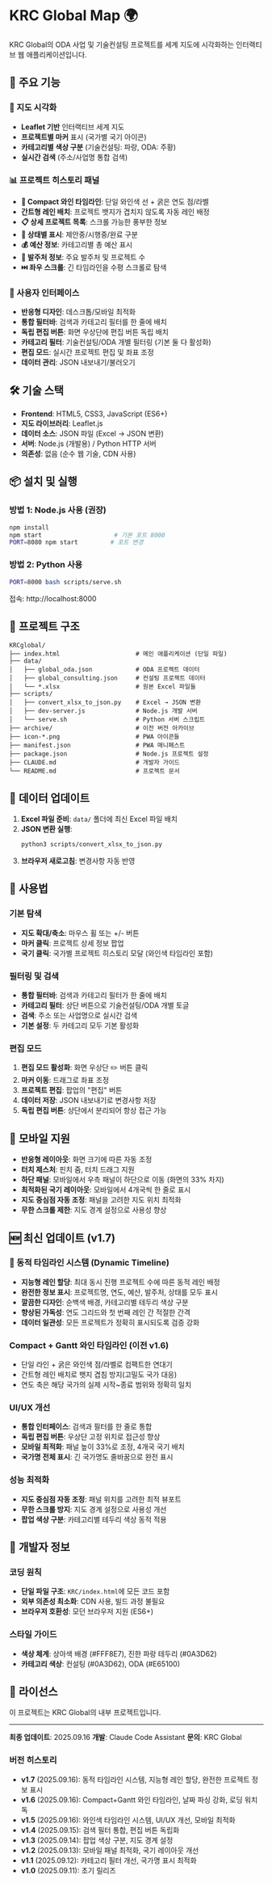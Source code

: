 # KRC Global Map 🌍

KRC Global의 ODA 사업 및 기술컨설팅 프로젝트를 세계 지도에 시각화하는 인터랙티브 웹 애플리케이션입니다.

## 🚀 주요 기능

### 📍 지도 시각화
- **Leaflet 기반** 인터랙티브 세계 지도
- **프로젝트별 마커** 표시 (국가별 국기 아이콘)
- **카테고리별 색상 구분** (기술컨설팅: 파랑, ODA: 주황)
- **실시간 검색** (주소/사업명 통합 검색)

### 📊 프로젝트 히스토리 패널
- **🍷 Compact 와인 타임라인**: 단일 와인색 선 + 굵은 연도 점/라벨
- **간트형 레인 배치**: 프로젝트 뱃지가 겹치지 않도록 자동 레인 배정
- **📋 상세 프로젝트 목록**: 스크롤 가능한 풍부한 정보
- **🎯 상태별 표시**: 제안중/시행중/완료 구분
- **💰 예산 정보**: 카테고리별 총 예산 표시
- **🏢 발주처 정보**: 주요 발주처 및 프로젝트 수
- **⏭️ 좌우 스크롤**: 긴 타임라인을 수평 스크롤로 탐색

### 🎨 사용자 인터페이스
- **반응형 디자인**: 데스크톱/모바일 최적화
- **통합 필터바**: 검색과 카테고리 필터를 한 줄에 배치
- **독립 편집 버튼**: 화면 우상단에 편집 버튼 독립 배치
- **카테고리 필터**: 기술컨설팅/ODA 개별 필터링 (기본 둘 다 활성화)
- **편집 모드**: 실시간 프로젝트 편집 및 좌표 조정
- **데이터 관리**: JSON 내보내기/불러오기

## 🛠️ 기술 스택

- **Frontend**: HTML5, CSS3, JavaScript (ES6+)
- **지도 라이브러리**: Leaflet.js
- **데이터 소스**: JSON 파일 (Excel → JSON 변환)
- **서버**: Node.js (개발용) / Python HTTP 서버
- **의존성**: 없음 (순수 웹 기술, CDN 사용)

## 📦 설치 및 실행

### 방법 1: Node.js 사용 (권장)
```bash
npm install
npm start                    # 기본 포트 8000
PORT=8080 npm start         # 포트 변경
```

### 방법 2: Python 사용
```bash
PORT=8000 bash scripts/serve.sh
```

접속: http://localhost:8000

## 📁 프로젝트 구조

```
KRCglobal/
├── index.html                     # 메인 애플리케이션 (단일 파일)
├── data/
│   ├── global_oda.json            # ODA 프로젝트 데이터
│   ├── global_consulting.json     # 컨설팅 프로젝트 데이터
│   └── *.xlsx                     # 원본 Excel 파일들
├── scripts/
│   ├── convert_xlsx_to_json.py    # Excel → JSON 변환
│   ├── dev-server.js              # Node.js 개발 서버
│   └── serve.sh                   # Python 서버 스크립트
├── archive/                       # 이전 버전 아카이브
├── icon-*.png                     # PWA 아이콘들
├── manifest.json                  # PWA 매니페스트
├── package.json                   # Node.js 프로젝트 설정
├── CLAUDE.md                      # 개발자 가이드
└── README.md                      # 프로젝트 문서
```

## 🔄 데이터 업데이트

1. **Excel 파일 준비**: `data/` 폴더에 최신 Excel 파일 배치
2. **JSON 변환 실행**:
   ```bash
   python3 scripts/convert_xlsx_to_json.py
   ```
3. **브라우저 새로고침**: 변경사항 자동 반영

## 🎯 사용법

### 기본 탐색
- **지도 확대/축소**: 마우스 휠 또는 +/- 버튼
- **마커 클릭**: 프로젝트 상세 정보 팝업
- **국기 클릭**: 국가별 프로젝트 히스토리 모달 (와인색 타임라인 포함)

### 필터링 및 검색
- **통합 필터바**: 검색과 카테고리 필터가 한 줄에 배치
- **카테고리 필터**: 상단 버튼으로 기술컨설팅/ODA 개별 토글
- **검색**: 주소 또는 사업명으로 실시간 검색
- **기본 설정**: 두 카테고리 모두 기본 활성화

### 편집 모드
1. **편집 모드 활성화**: 화면 우상단 ✏️ 버튼 클릭
2. **마커 이동**: 드래그로 좌표 조정
3. **프로젝트 편집**: 팝업의 "편집" 버튼
4. **데이터 저장**: JSON 내보내기로 변경사항 저장
5. **독립 편집 버튼**: 상단에서 분리되어 항상 접근 가능

## 📱 모바일 지원

- **반응형 레이아웃**: 화면 크기에 따른 자동 조정
- **터치 제스처**: 핀치 줌, 터치 드래그 지원
- **하단 패널**: 모바일에서 우측 패널이 하단으로 이동 (화면의 33% 차지)
- **최적화된 국기 레이아웃**: 모바일에서 4개국씩 한 줄로 표시
- **지도 중심점 자동 조정**: 패널을 고려한 지도 위치 최적화
- **무한 스크롤 제한**: 지도 경계 설정으로 사용성 향상

## 🆕 최신 업데이트 (v1.7)

### 🍷 동적 타임라인 시스템 (Dynamic Timeline)
- **지능형 레인 할당**: 최대 동시 진행 프로젝트 수에 따른 동적 레인 배정
- **완전한 정보 표시**: 프로젝트명, 연도, 예산, 발주처, 상태를 모두 표시
- **깔끔한 디자인**: 순백색 배경, 카테고리별 테두리 색상 구분
- **향상된 가독성**: 연도 그리드와 첫 번째 레인 간 적절한 간격
- **데이터 일관성**: 모든 프로젝트가 정확히 표시되도록 검증 강화

### Compact + Gantt 와인 타임라인 (이전 v1.6)
- 단일 라인 + 굵은 와인색 점/라벨로 컴팩트한 연대기
- 간트형 레인 배치로 뱃지 겹침 방지(고밀도 국가 대응)
- 연도 축은 해당 국가의 실제 시작~종료 범위와 정확히 일치

### UI/UX 개선
- **통합 인터페이스**: 검색과 필터를 한 줄로 통합
- **독립 편집 버튼**: 우상단 고정 위치로 접근성 향상
- **모바일 최적화**: 패널 높이 33%로 조정, 4개국 국기 배치
- **국가명 전체 표시**: 긴 국가명도 줄바꿈으로 완전 표시

### 성능 최적화
- **지도 중심점 자동 조정**: 패널 위치를 고려한 최적 뷰포트
- **무한 스크롤 방지**: 지도 경계 설정으로 사용성 개선
- **팝업 색상 구분**: 카테고리별 테두리 색상 동적 적용

## 🔧 개발자 정보

### 코딩 원칙
- **단일 파일 구조**: `KRC/index.html`에 모든 코드 포함
- **외부 의존성 최소화**: CDN 사용, 빌드 과정 불필요
- **브라우저 호환성**: 모던 브라우저 지원 (ES6+)

### 스타일 가이드
- **색상 체계**: 상아색 배경 (#FFF8E7), 진한 파랑 테두리 (#0A3D62)
- **카테고리 색상**: 컨설팅 (#0A3D62), ODA (#E65100)

## 📄 라이선스

이 프로젝트는 KRC Global의 내부 프로젝트입니다.

---

**최종 업데이트**: 2025.09.16
**개발**: Claude Code Assistant
**문의**: KRC Global

### 버전 히스토리
- **v1.7** (2025.09.16): 동적 타임라인 시스템, 지능형 레인 할당, 완전한 프로젝트 정보 표시
- **v1.6** (2025.09.16): Compact+Gantt 와인 타임라인, 날짜 파싱 강화, 로딩 워치독
- **v1.5** (2025.09.16): 와인색 타임라인 시스템, UI/UX 개선, 모바일 최적화
- **v1.4** (2025.09.15): 검색 필터 통합, 편집 버튼 독립화
- **v1.3** (2025.09.14): 팝업 색상 구분, 지도 경계 설정
- **v1.2** (2025.09.13): 모바일 패널 최적화, 국기 레이아웃 개선
- **v1.1** (2025.09.12): 카테고리 필터 개선, 국가명 표시 최적화
- **v1.0** (2025.09.11): 초기 릴리즈
